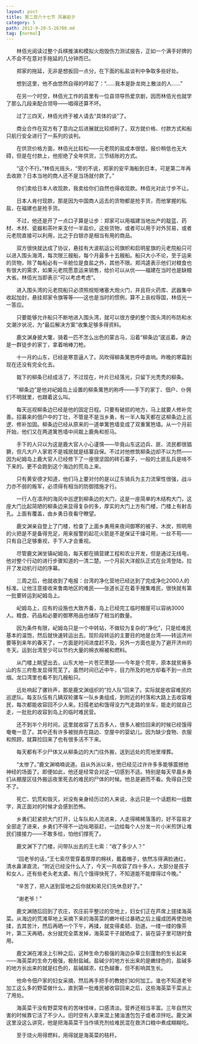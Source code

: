 ```yaml
---
layout: post
title: 第二百六十七节 风暴前夕
category: 5
path: 2012-9-20-5-26700.md
tag: [normal]
---
```


　　林佰光阅读过整个兵棋推演和模拟火炮毁伤力测试报告，正如一个满手好牌的人不会不在意对手拖延的几分钟而已。

　　郑家的拖延，无非是想扳回一点分，在下面的私盐谈判中争取多些好处。

　　想到这里，他不由悠然自得的哼起了：“……我本是卧龙岗上散淡的人……”

　　在另一个时空，林佰光工作的县里有一位县领导热爱京剧，因而林佰光也就学了那么几段来配合领导——唱得还算不坏。

　　过了三四天，林佰光终于被人请去“具体的谈”了。

　　商业合作在双方有了意向之后进展就比较顺利了，双方就价格、付款方式和船只航行安全进行了一系列的谈判。

　　在供货价格方面，林佰光比较松——元老院的盐成本很低，报价稍低也无大碍，但是在付款上，他拒绝了全年供货，三节结账的方式。

　　“这个不行。”林佰光摇头，“旁的不说，郑家的安平海船到日本，可是第二年再去收款？日本当地的商人还不是当场就付款了。”

　　你们卖给日本人收现款，我卖给你们自然也得收现款。林佰光对此寸步不让。

　　日本人肯付现款，那是因为中国商人运去的货物都是抢手货，而他掌握的私盐，在福建也是抢手货。

　　不过，他还是开了一点口子算是让步：郑家可以用福建当地出产的靛蓝、药材、木材、瓷器和茶叶来支付一半盐价。这些货物，或者可以用于对外贸易，或者元老院直接可以利用，比之于白银亦是相当有用的商品。

　　双方很快就达成了协议，悬挂有大波航运公司旗帜和启明星旗的元老院船只可以进入围头海湾，每次限三艘船，每个月最多十五艘船。船只大小不论，至于运来的货物，除了每船必有一半舱位是食盐之外，其他不限。郑鸿逵表示他们对粮食也有很大的需求，如果元老院愿意运来销售，给价可以从优——福建在当时也是缺粮大省。林佰光当即表示“可以考虑考虑”。

　　进入围头湾的元老院船只必须照规矩堵塞大炮火门，并且将火药库、武器集中收起加封，悬挂郑家令旗等等——这也是当时的惯例，算不上丧权辱国，林佰光一一答应。

　　只要能够允许船只不断地进入围头湾，就可以很方便的整个围头湾的布防和水文潮汐状况，为“最后解决方案”收集足够多得资料。

　　鹿文渊身披大氅，骑着一匹不怎么出色的蒙古马，沿着“柳条边”逡巡着。身边是一群徒步的家丁，拿着哨棒刀枪。

　　十一月的山东，已经是寒意逼人了。风吹得柳条篱笆呼呼直响。昨晚的寒霜到现在还没有完全化去。

　　栽下的柳条已经成活了，不过现在，叶片已经落光，只留下光秃秃的柳条。

　　“柳条边”是他对屺姆岛上设置的柳条篱笆的称呼——手下的家丁、佃户、仆佣们不明就里，也跟着这么叫。

　　每天巡视柳条边已经是他的固定日程。只要有破损的地方，马上就要人修补完善。招募来的佃户中的丁壮，不管是不是当乡勇，有一半人每天都在这柳条边上巡逻、修补加固。柳条边已经从原来的一道单篱笆墙变成了双重篱笆墙。从一个月前开始，他们又在两道篱笆墙中间栽上鹿角和拒马。

　　手下的人只以为这是鹿大官人小心谨慎——毕竟山东这边兵、匪、流民都很猖獗，但凡大户人家若不是城居就是结寨自保。不过对他修筑柳条边却不以为然——因为屺姆岛上鹿大官人已经修下了一座很坚固的砖石寨子，一般的土匪乱兵是啃不下来的。更不会跑到这个海边的荒岛上来。

　　只有黄安德才知道，他们马上要对付的是以辽东骑兵为主力流窜性很强，战斗力亦不弱的叛军，必须得有相当的防御措施才行。

　　一行人在凛冽的海风中巡逻到柳条边的大门，这是一座简单的木结构大门，这座大门比起简陋的柳条边来显得复杂的多，厚实的大门上方有门楼，门楼上有射击孔。上面有覆盖，由乡勇日夜看守瞭望。

　　鹿文渊亲自登上了门楼，检查了上面乡勇用来夜间御寒的被子、木炭，照明用的火把是不是备得充足，用来报警的起花火箭是不是保证干燥可用，一丝不苟——只有自己足够重视，手下人才会重视。

　　尽管鹿文渊坐镇屺姆岛，每天都在搞营建工程和农业开发，但是通过无线电，他对整个行动的进行步骤知道的一清二楚。一个月前大洋舰队正式在台湾登陆，拉开了发动机行动的序幕。

　　三周之后，他就收到了电报：台湾的净化营地已经达到了完成净化2000人的标准。让他注意接收来鲁南地区的难民——张道长正在着手搜集难民，很快就有第一批要转运到屺姆岛上。

　　屺姆岛上，应有的设施也大致齐备，岛上已经完工临时棚屋可以容纳3000人。粮食、药品和必要的御寒用品也储存了相当的数量。

　　因为条件有限，屺姆岛只是一个中转站，不做较为复杂的“净化”，只是给难民基本的温饱，然后就快速转运出去。现阶段转运的主要目的地是台湾——转运济州要等到来年的春天了，一方面是时间进度赶不及，另外一方面也是为了避开济州的冬天。运到台湾至少可以节约大量的棉衣棉被和燃料。

　　从门楼上眺望出去，山东大地一片苍茫萧瑟——今年是个荒年，原本就贫瘠多山的东三府愈发显得荒芜了。虽然时间已近中午，目力所及的地方却看不到一点炊烟。龙口湾里也看不到几艘船只。

　　远处响起了骡铃声，那是鹿文渊组织的“捡人队”回来了。实际就是收容难民的巡逻队。每支队伍有几辆双轮骡车一队乡勇组成，到附近的村落和大路上去收容难民，每次都能收容回不少人来。妇孺老幼和饿得没力气走路的坐车，能走的就自己走，一批批的收容到岛上的临时难民营。

　　还不到半个月时间，这里就收容了五百多人，很多人被捡回来的时候已经饿得奄奄一息了。其中还有许多被抛弃在路边、空屋中的婴幼儿。因为缺少食物、衣服和照顾，就算捡回来了也有很多活不下来。

　　每天都有不少尸体又从柳条边的大门往外搬，送到远处的荒地里埋葬。

　　“太惨了。”鹿文渊喃喃说道。自从外派以来，他已经见过许许多多能够震撼他神经的场面了。即便如此，他还是经常会对这一切感到不适。特别是每天早晨乡勇们从棚屋区往外搬运夜里死去的难民的尸体的时候。他总是避而不看。免得自己受不了。

　　死亡、饥荒和毁灭，对没有亲身经历过的人来说，永远只是一个话题和一组数字，真正面对的时候才会感到恐怖。

　　乡勇们赶紧把大门打开，让车队和人流进来，人走得稀稀落落的，好不容易才全部走了进来，乡勇们不得不一边吆喝驱赶，一边给每个人分发一片小米煎饼让难民们接接力——不敢多给，怕他们撑死了。

　　鹿文渊下了门楼，问带队出去的王七索：“收了多少人？”

　　“回老爷的话，”王七索尽管穿着厚厚的棉袄，戴着帽子，依然冻得满脸通红，清水鼻涕直流，“附近已经没什么人了，今天一共收容了四十多人，大部分是孩子和女人，还有些老头老太婆。有几个饿得快死了，不知道能不能撑得过今晚。”

　　“辛苦了，把人送到营地之后你就和弟兄们先休息好了。”

　　“谢老爷！”

　　鹿文渊随后回到了农庄，农庄前平整过的空地上，妇女们正在芦席上搓揉海英菜。从海边的荒滩草地上采摘下来的海英菜的嫩叶经过暴晒之后上撮成团再使劲地揉，去其苦汁，然后再晒一个下午，再揉，就变得柔韧、劲道。一缕一缕的像茶叶，第二天再晒，水分就完全蒸发掉，海英菜干子就晒成了，装在袋子里可随时食用。

　　鹿文渊在滩涂上引种之后，这种生命力极强的海边杂草立刻蓬勃的生长起来——海英菜的生命力极强，极耐盐碱。盐碱少的地方长出来的是嫩绿色的，盐碱多的地方长出来的就是红色的，盐碱越浓，红色越重，但不影响其生长。

　　他命令佃户家的妇女采摘，然后再手把手的教她们如何加工。谁也不知道老爷加工这么多的野菜做什么，直到第一批难民被收容回来之后，这些海英菜干菜派上了用处。

　　海英菜干没有野菜常有的苦味怪味，口感清淡。营养还相当丰富。三年自然灾害的时候靠它活了不少人。旧时空有人拿来混上猪油渣包包子或者凉拌吃。鹿文渊这里没这么讲究，他是把海英菜干当作填充剂给难民混在救济口粮中煮成糊糊吃。

　　至于烧火用得燃料，用得就是海英菜的秸秆。
